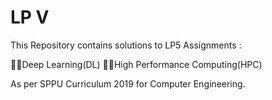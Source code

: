 # LP V
This Repository contains solutions to LP5 Assignments :

🎯📒Deep Learning(DL)
🎯📘High Performance Computing(HPC)

As per SPPU Curriculum 2019 for Computer Engineering.
